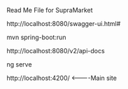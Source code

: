 Read Me File for SupraMarket

http://localhost:8080/swagger-ui.html#

mvn spring-boot:run

http://localhost:8080/v2/api-docs


ng serve

http://localhost:4200/   <----Main site
